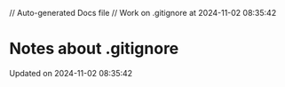 // Auto-generated Docs file
// Work on .gitignore at 2024-11-02 08:35:42
# Notes about .gitignore
Updated on 2024-11-02 08:35:42
